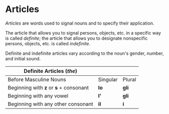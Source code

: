 # Articles

_Articles_ are words used to signal nouns and to specify their application.  

The article that allows you to signal persons, objects, etc. in a specific way is called _definite_; the article that allows you to designate nonspecific persons, objects, etc. is called _indefinite_.  

Definite and indefinite articles vary according to the noun's gender, number, and initial sound.

| Definite Articles (_the_) | | |
| --- | --- | --- |
| Before Masculine Nouns | Singular | Plural |
| Beginning with **z** or **s** + consonant | **lo** | **gli** |
| Beginning with any vowel | **l'** | **gli** |
| Beginning with any other consonant | **il** | **i** |